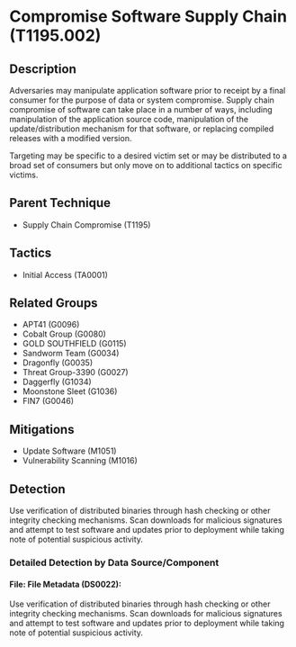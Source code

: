 # Compromise Software Supply Chain (T1195.002)

## Description
Adversaries may manipulate application software prior to receipt by a final consumer for the purpose of data or system compromise. Supply chain compromise of software can take place in a number of ways, including manipulation of the application source code, manipulation of the update/distribution mechanism for that software, or replacing compiled releases with a modified version.

Targeting may be specific to a desired victim set or may be distributed to a broad set of consumers but only move on to additional tactics on specific victims.  

## Parent Technique
- Supply Chain Compromise (T1195)

## Tactics
- Initial Access (TA0001)

## Related Groups
- APT41 (G0096)
- Cobalt Group (G0080)
- GOLD SOUTHFIELD (G0115)
- Sandworm Team (G0034)
- Dragonfly (G0035)
- Threat Group-3390 (G0027)
- Daggerfly (G1034)
- Moonstone Sleet (G1036)
- FIN7 (G0046)

## Mitigations
- Update Software (M1051)
- Vulnerability Scanning (M1016)

## Detection
Use verification of distributed binaries through hash checking or other integrity checking mechanisms. Scan downloads for malicious signatures and attempt to test software and updates prior to deployment while taking note of potential suspicious activity. 

### Detailed Detection by Data Source/Component
#### File: File Metadata (DS0022): 
Use verification of distributed binaries through hash checking or other integrity checking mechanisms. Scan downloads for malicious signatures and attempt to test software and updates prior to deployment while taking note of potential suspicious activity.

